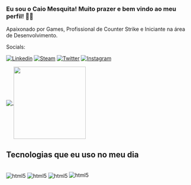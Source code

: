 ### Eu sou o Caio Mesquita! Muito prazer e bem vindo ao meu perfil! 👋😁
Apaixonado por Games, Profissional de Counter Strike e Iniciante na área de Desenvolvimento.

Socials:

[![Linkedin](https://img.shields.io/badge/LinkedIn-0077B5?style=for-the-badge&logo=linkedin&logoColor=white)](https://www.linkedin.com/in/caio-mesquita-ba6a93187/)
[![Steam](https://img.shields.io/badge/Steam-000000?style=for-the-badge&logo=steam&logoColor=white
)](https://steamcommunity.com/id/caiosmo/)
[![Twitter](https://img.shields.io/badge/Twitter-1DA1F2?style=for-the-badge&logo=twitter&logoColor=white)](https://x.com/terranfps)
[![Instagram](https://img.shields.io/badge/Instagram-E4405F?style=for-the-badge&logo=instagram&logoColor=white)](https://www.instagram.com/caios_mesquita/)

<a href="https://github.com/anuraghazra/github-readme-stats">
  <img align="center" src="https://github-readme-stats.vercel.app/api?username=caiosmo&theme=ambient_gradient&show_icons=true" />
</a>
<a href="https://github.com/anuraghazra/convoychat">
  <img align="center" height=195 src="https://github-readme-stats.vercel.app/api/top-langs/?username=caiosmo&layout=donut&bg_color=C1C1C1)](https://github.com/anuraghazra/github-readme-stats" />
</a>


## Tecnologias que eu uso no meu dia
<div style= "display: inline_block"></br>
<img align= "center" alt="html5" src="https://img.shields.io/badge/Spring-6DB33F?style=for-the-badge&logo=spring&logoColor=white"/>
<img align= "center" alt="html5" src="https://img.shields.io/badge/Java-ED8B00?style=for-the-badge&logo=openjdk&logoColor=white"/>
<img align= "center" alt="html5" src="https://img.shields.io/badge/HTML-239120?style=for-the-badge&logo=html5&logoColor=white" />
<img aling= "center" alt="html5" src="https://img.shields.io/badge/Markdown-000000?style=for-the-badge&logo=markdown&logoColor=white" />  
  </div>


